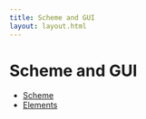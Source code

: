 ```yaml
---
title: Scheme and GUI
layout: layout.html
---
```


# Scheme and GUI

- [Scheme](/manual/gui/scheme)
- [Elements](/manual/gui/elements)
